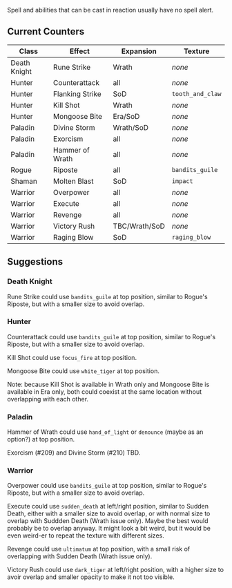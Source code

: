 Spell and abilities that can be cast in reaction usually have no spell alert.

## Current Counters

| Class        | Effect          | Expansion     | Texture          |
| ------------ | --------------- | ------------- | ---------------- |
| Death Knight | Rune Strike     | Wrath         | _none_           |
| Hunter       | Counterattack   | all           | _none_           |
| Hunter       | Flanking Strike | SoD           | `tooth_and_claw` |
| Hunter       | Kill Shot       | Wrath         | _none_           |
| Hunter       | Mongoose Bite   | Era/SoD       | _none_           |
| Paladin      | Divine Storm    | Wrath/SoD     | _none_           |
| Paladin      | Exorcism        | all           | _none_           |
| Paladin      | Hammer of Wrath | all           | _none_           |
| Rogue        | Riposte         | all           | `bandits_guile`  |
| Shaman       | Molten Blast    | SoD           | `impact`         |
| Warrior      | Overpower       | all           | _none_           |
| Warrior      | Execute         | all           | _none_           |
| Warrior      | Revenge         | all           | _none_           |
| Warrior      | Victory Rush    | TBC/Wrath/SoD | _none_           |
| Warrior      | Raging Blow     | SoD           | `raging_blow`    |

## Suggestions

### Death Knight

Rune Strike could use `bandits_guile` at top position, similar to Rogue's Riposte, but with a smaller size to avoid overlap.

### Hunter

Counterattack could use `bandits_guile` at top position, similar to Rogue's Riposte, but with a smaller size to avoid overlap.

Kill Shot could use `focus_fire` at top position.

Mongoose Bite could use `white_tiger` at top position.

Note: because Kill Shot is available in Wrath only and Mongoose Bite is available in Era only, both could coexist at the same location without overlapping with each other.

### Paladin

Hammer of Wrath could use `hand_of_light` or `denounce` (maybe as an option?) at top position.

Exorcism (#209) and Divine Storm (#210) TBD.

### Warrior

Overpower could use `bandits_guile` at top position, similar to Rogue's Riposte, but with a smaller size to avoid overlap.

Execute could use `sudden_death` at left/right position, similar to Sudden Death, either with a smaller size to avoid overlap, or with normal size to overlap with Suddden Death (Wrath issue only). Maybe the best would probably be to overlap anyway. It might look a bit weird, but it would be even weird-er to repeat the texture with different sizes.

Revenge could use `ultimatum` at top position, with a small risk of overlapping with Sudden Death (Wrath issue only).

Victory Rush could use `dark_tiger` at left/right position, with a higher size to avoir overlap and smaller opacity to make it not too visible.
